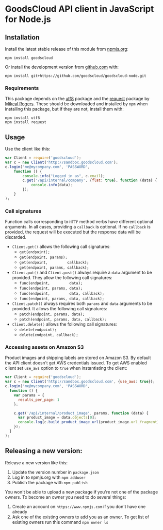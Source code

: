 # GoodsCloud API client in JavaScript for Node.js

## Installation

Install the latest stable release of this module from [npmjs.org](https://www.npmjs.org/package/goodscloud):

    npm install goodscloud

Or install the development version from [github.com](https://github.com/goodscloud/goodscloud-node) with:

    npm install git+https://github.com/goodscloud/goodscloud-node.git

### Requirements

This package depends on the [utf8](https://www.npmjs.org/package/utf8) package and the [request](https://www.npmjs.org/package/request) package by [Mikeal Rogers](https://github.com/mikeal). These should be downloaded and installed by `npm` when installing this package, but if they are not, install them with:

    npm install utf8
    npm install request

## Usage

Use the client like this:

```javascript
var Client = require('goodscloud');
var c = new Client('http://sandbox.goodscloud.com');
c.login('me@mycompany.com', 'PASSWORD',
    function () {
        console.info("Logged in as", c.email);
        c.get('/api/internal/company', {flat: true}, function (data) {
            console.info(data);
        });
    }
);
```

### Call signatures

Function calls corresponding to `HTTP` method verbs have different optional arguments. In all cases, providing a `callback` is optional. If no `callback` is provided, the request will be executed but the response data will be discarded.

 * `Client.get()` allows the following call signatures:
    * `get(endpoint);`
    * `get(endpoint, params);`
    * `get(endpoint,         callback);`
    * `get(endpoint, params, callback);`
 * `Client.put()` and `Client.post()` always require a `data` argument to be provided. They allow the following call signatures:
    * `func(endpoint,         data);`
    * `func(endpoint, params, data);`
    * `func(endpoint,         data, callback);`
    * `func(endpoint, params, data, callback);`
 * `Client.patch()` always requires both `params` and `data` arguments to be provided. It allows the following call signatures:
    * `patch(endpoint, params, data);`
    * `patch(endpoint, params, data, callback);`
 * `Client.delete()` allows the following call signatures:
    * `delete(endpoint);`
    * `delete(endpoint, callback);`

### Accessing assets on Amazon S3

Product images and shipping labels are stored on Amazon S3. By default the API client doesn't get AWS credentials issued. To get AWS enabled client set `use_aws` option to `true` when instantiating the client:

```javascript
var Client = require('goodscloud');
var c = new Client('http://sandbox.goodscloud.com', {use_aws: true});
c.login('me@mycompany.com', 'PASSWORD',
  function () {
    var params = {
      results_per_page: 1
    };

    c.get('/api/internal/product_image', params, function (data) {
      var product_image = data.objects[0];
      console.log(c.build_product_image_url(product_image.url_fragment));
    });
  }
);
```

## Releasing a new version:

Release a new version like this:

 1. Update the version number in `package.json`
 2. Log in to npmjs.org with `npm adduser`
 3. Publish the package with `npm publish`

You won't be able to upload a new package if you're not one of the package owners. To become an owner you need to do several things:

1. Create an account on `https://www.npmjs.com` if you don't have one already
2. Ask one of the existing owners to add you as an owner. To get list of existing owners run this command `npm owner ls`
